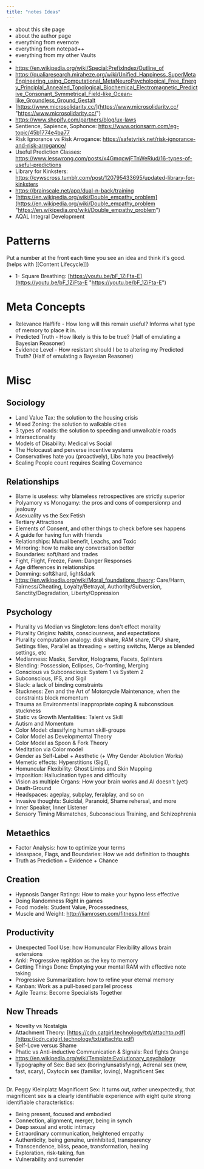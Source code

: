 ```yaml
---
title: "notes Ideas"
---
```


- about this site page
- about the author page
- everything from evernote
- everything from notepad++
- everything from my other Vaults
-
- <https://en.wikipedia.org/wiki/Special:PrefixIndex/Outline_of>
- <https://qualiaresearch.miraheze.org/wiki/Unified_Happiness_SuperMetaEngineering_using_Computational_MetaNeuroPsychological_Free_Energy_Principlal_Annealed_Topological_Biochemical_Electromagnetic_Predictive_Consonant_Symmetrical_Field-like_Ocean-like_Groundless_Ground_Gestalt>
- [https://www.microsolidarity.cc/](https://www.microsolidarity.cc/ "https://www.microsolidarity.cc/")
- <https://www.shopify.com/partners/blog/ux-laws>
- Sentience, Sapience, Sophonce: <https://www.orionsarm.com/eg-topic/45b1774e4ba77>
- Risk Ignorance vs Risk Arrogance: <https://safetyrisk.net/risk-ignorance-and-risk-arrogance/>
- Useful Prediction Classes: <https://www.lesswrong.com/posts/x4GmqcwjFTnWeRiud/16-types-of-useful-predictions>
- Library for Kinksters: <https://cywscross.tumblr.com/post/120795433695/updated-library-for-kinksters>
- <https://brainscale.net/app/dual-n-back/training>
- [https://en.wikipedia.org/wiki/Double_empathy_problem](https://en.wikipedia.org/wiki/Double_empathy_problem "https://en.wikipedia.org/wiki/Double_empathy_problem")
- AQAL Integral Development

# Patterns

Put a number at the front each time you see an idea and think it's good. (helps with [[Content Lifecycle]])

- 1- Square Breathing: [https://youtu.be/bF_1ZiFta-E](https://youtu.be/bF_1ZiFta-E "https://youtu.be/bF_1ZiFta-E")

# Meta Concepts

- Relevance Halflife - How long will this remain useful?  Informs what type of memory to place it in.
- Predicted Truth - How likely is this to be true? (Half of emulating a Bayesian Reasoner)
- Evidence Level - How resistant should I be to altering my Predicted Truth? (Half of emulating a Bayesian Reasoner)

# Misc

## Sociology

- Land Value Tax: the solution to the housing crisis
- Mixed Zoning: the solution to walkable cities
- 3 types of roads: the solution to speeding and unwalkable roads
- Intersectionality
- Models of Disability: Medical vs Social
- The Holocaust and perverse incentive systems
- Conservatives hate you (proactively), Libs hate you (reactively)
- Scaling People count requires Scaling Governance

## Relationships

- Blame is useless: why blameless retrospectives are strictly superior
- Polyamory vs Monogamy: the pros and cons of compersionrp and jealousy
- Asexuality vs the Sex Fetish
- Tertiary Attractions
- Elements of Consent, and other things to check before sex happens
- A guide for having fun with friends
- Relationships: Mutual benefit, Leachs, and Toxic
- Mirroring: how to make any conversation better
- Boundaries: soft/hard and trades
- Fight, Flight, Freeze, Fawn: Danger Responses
- Age differences in relationships
- Domming: soft&hard, light&dark
- https://en.wikipedia.org/wiki/Moral_foundations_theory: Care/Harm, Fairness/Cheating, Loyalty/Betrayal, Authority/Subversion, Sanctity/Degradation, Liberty/Oppression

## Psychology

- Plurality vs Median vs Singleton: lens don't effect morality
- Plurality Origins: habits, consciousness, and expectations
- Plurality computation analogy: disk share, RAM share, CPU share, Settings files, Parallel as threading + setting switchs, Merge as blended settings, etc
- Medianness: Masks, Servitor, Holograms, Facets, Splinters
- Blending: Possession, Eclipses, Co-fronting, Merging
- Conscious vs Subconscious: System 1 vs System 2
- Subconscious, IFS, and Sigil
- Slack: a lack of binding constraints
- Stuckness: Zen and the Art of Motorcycle Maintenance, when the constraints block momentum
- Trauma as Environmental inappropriate coping & subconscious stuckness
- Static vs Growth Mentalities: Talent vs Skill
- Autism and Momentum
- Color Model: classifying human skill-groups
- Color Model as Developmental Theory
- Color Model as Spoon & Fork Theory
- Meditation via Color model
- Gender as Self-Label + Aesthetic (+ Why Gender Abolution Works)
- Memetic effects: Hyperstitions (Sigil),
- Homuncular Flexibility: Ghost Limbs and Skin Mapping
- Imposition: Hallucination types and difficulty
- Vision as multiple Organs: How your brain works and AI doesn't (yet)
- Death-Ground
- Headspaces: ageplay, subplay, feralplay, and so on
- Invasive thoughts: Suicidal, Paranoid, Shame rehersal, and more
- Inner Speaker, Inner Listener
- Sensory Timing Mismatches, Subconscious Training, and Schizophrenia

## Metaethics

- Factor Analysis: how to optimize your terms
- Ideaspace, Flags, and Boundaries: How we add definition to thoughts
- Truth as Prediction + Evidence + Chance

## Creation

- Hypnosis Danger Ratings: How to make your hypno less effective
- Doing Randomness Right in games
- Food models: Student Value, Processedness,
- Muscle and Weight: <http://liamrosen.com/fitness.html>

## Productivity

- Unexpected Tool Use: how Homuncular Flexibility allows brain extensions
- Anki: Progressive repitition as the key to memory
- Getting Things Done: Emptying your mental RAM with effective note taking
- Progressive Summarization: how to refine your eternal memory
- Kanban: Work as a pull-based parallel process
- Agile Teams: Become Specialists Together

## New Threads

- Novelty vs Nostalgia
- Attachment Theory: [https://cdn.catgirl.technology/txt/attachtp.pdf](https://cdn.catgirl.technology/txt/attachtp.pdf)
- Self-Love versus Shame
- Phatic vs Anti-inductive Communication & Signals: Red fights Orange
- https://en.wikipedia.org/wiki/Template:Evolutionary_psychology
- Typography of Sex: Bad sex (boring/unsatisfying), Adrenal sex (new, fast, scary), Oxytocin sex (familiar, loving), Magnificent Sex
- 

Dr. Peggy Kleinplatz Magnificent Sex:
It turns out, rather unexpectedly, that magnificent sex is a clearly identifiable experience with eight quite strong identifiable characteristics:

- Being present, focused and embodied
- Connection, alignment, merger, being in synch
- Deep sexual and erotic intimacy
- Extraordinary communication, heightened empathy
- Authenticity, being genuine, uninhibited, transparency
- Transcendence, bliss, peace, transformation, healing
- Exploration, risk-taking, fun
- Vulnerability and surrender
